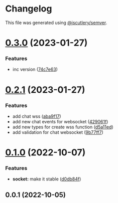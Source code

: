 # Changelog

This file was generated using [@jscutlery/semver](https://github.com/jscutlery/semver).

# [0.3.0](https://github.com/ethereum-push-notification-service/push-sdk/compare/socket-0.2.0...socket-0.3.0) (2023-01-27)


### Features

* inc version ([74c7e63](https://github.com/ethereum-push-notification-service/push-sdk/commit/74c7e63a3e5e5131fcd53d192a076c09c37989e9))



# [0.2.1](https://github.com/ethereum-push-notification-service/push-sdk/compare/socket-0.1.0...socket-0.2.0) (2023-01-27)


### Features

* add chat wss ([aba9f17](https://github.com/ethereum-push-notification-service/push-sdk/commit/aba9f17c037fe59e44729c9b49c8eaa9e2a71630))
* add new chat events for websocket ([429061f](https://github.com/ethereum-push-notification-service/push-sdk/commit/429061f2f906420f5fe3d854d3602277dae1021b))
* add new types for create wss function ([d5a11ed](https://github.com/ethereum-push-notification-service/push-sdk/commit/d5a11ed9f5336f0a8197707cbe29848eb2faad54))
* add validation for chat websocket ([9b77ff7](https://github.com/ethereum-push-notification-service/push-sdk/commit/9b77ff7102475f8b4187028c9fc5cb68c94c4985))



# [0.1.0](https://github.com/ethereum-push-notification-service/sdk/compare/socket-0.0.1...socket-0.1.0) (2022-10-07)


### Features

* **socket:** make it stable ([d0db84f](https://github.com/ethereum-push-notification-service/sdk/commit/d0db84fb6f53c0e612b2fa209eae813cc6dc51c2))



## 0.0.1 (2022-10-05)
